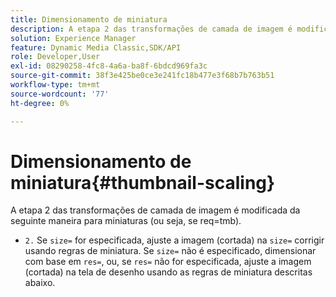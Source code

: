 ```yaml
---
title: Dimensionamento de miniatura
description: A etapa 2 das transformações de camada de imagem é modificada da seguinte maneira para miniaturas (ou seja, se req=tmb).
solution: Experience Manager
feature: Dynamic Media Classic,SDK/API
role: Developer,User
exl-id: 08290258-4fc8-4a6a-ba8f-6bdcd969fa3c
source-git-commit: 38f3e425be0ce3e241fc18b477e3f68b7b763b51
workflow-type: tm+mt
source-wordcount: '77'
ht-degree: 0%

---
```


# Dimensionamento de miniatura{#thumbnail-scaling}

A etapa 2 das transformações de camada de imagem é modificada da seguinte maneira para miniaturas (ou seja, se req=tmb).

* `2.` Se `size=` for especificada, ajuste a imagem (cortada) na `size=` corrigir usando regras de miniatura. Se `size=` não é especificado, dimensionar com base em `res=`, ou, se `res=` não for especificada, ajuste a imagem (cortada) na tela de desenho usando as regras de miniatura descritas abaixo.
